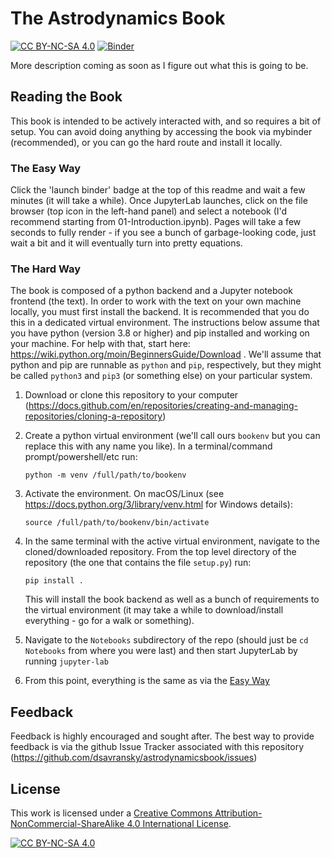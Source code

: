 # The Astrodynamics Book

[![CC BY-NC-SA 4.0][cc-by-nc-sa-shield]][cc-by-nc-sa] [![Binder](https://mybinder.org/badge_logo.svg)](https://mybinder.org/v2/gh/dsavransky/astrodynamicsbook/HEAD?urlpath=lab/tree/Notebooks)

More description coming as soon as I figure out what this is going to be.  

## Reading the Book

This book is intended to be actively interacted with, and so requires a bit of setup.  You can avoid doing anything by accessing the book via mybinder (recommended), or you can go the hard route and install it locally.

### The Easy Way

Click the 'launch binder' badge at the top of this readme and wait a few minutes (it will take a while).  Once JupyterLab launches, click on the file browser (top icon in the left-hand panel) and select a notebook (I'd recommend starting from 01-Introduction.ipynb).  Pages will take a few seconds to fully render - if you see a bunch of garbage-looking code, just wait a bit and it will eventually turn into pretty equations.

### The Hard Way

The book is composed of a python backend and a Jupyter notebook frontend (the text).  In order to work with the text on your own machine locally, you must first install the backend.  It is recommended that you do this in a dedicated virtual environment.  The instructions below assume that you have python (version 3.8 or higher) and pip installed and working on your machine. For help with that, start here: https://wiki.python.org/moin/BeginnersGuide/Download  . We'll assume that python and pip are runnable as `python` and `pip`, respectively, but they might be called `python3` and `pip3` (or something else) on your particular system.

1. Download or clone this repository to your computer (https://docs.github.com/en/repositories/creating-and-managing-repositories/cloning-a-repository)
2. Create a python virtual environment (we'll call ours `bookenv` but you can replace this with any name you like). In a terminal/command prompt/powershell/etc run:
   
   ```python -m venv /full/path/to/bookenv```
   
3. Activate the environment. On macOS/Linux (see https://docs.python.org/3/library/venv.html for Windows details):

    ```source /full/path/to/bookenv/bin/activate```

4. In the same terminal with the active virtual environment, navigate to the cloned/downloaded repository.  From the top level directory of the repository (the one that contains the file `setup.py`) run:

    ```pip install .```
    
    This will install the book backend as well as a bunch of requirements to the virtual environment (it may take a while to download/install everything - go for a walk or something).
 
5. Navigate to the `Notebooks` subdirectory of the repo  (should just be `cd Notebooks` from where you were last) and then start JupyterLab by running `jupyter-lab`

6. From this point, everything is the same as via the [Easy Way](<#the-easy-way>)

## Feedback

Feedback is highly encouraged and sought after.  The best way to provide feedback is via the github Issue Tracker associated with this repository (https://github.com/dsavransky/astrodynamicsbook/issues)

## License
This work is licensed under a
[Creative Commons Attribution-NonCommercial-ShareAlike 4.0 International License][cc-by-nc-sa].

[![CC BY-NC-SA 4.0][cc-by-nc-sa-image]][cc-by-nc-sa]

[cc-by-nc-sa]: http://creativecommons.org/licenses/by-nc-sa/4.0/
[cc-by-nc-sa-image]: https://licensebuttons.net/l/by-nc-sa/4.0/88x31.png
[cc-by-nc-sa-shield]: https://img.shields.io/badge/License-CC%20BY--NC--SA%204.0-lightgrey.svg
